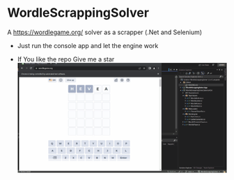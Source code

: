 # WordleScrappingSolver
A https://wordlegame.org/ solver as a scrapper (.Net and Selenium)

- Just run the console app and let the engine work

- If You like the repo Give me a star
![Puzzle1](./img/Puzzle1.gif)
